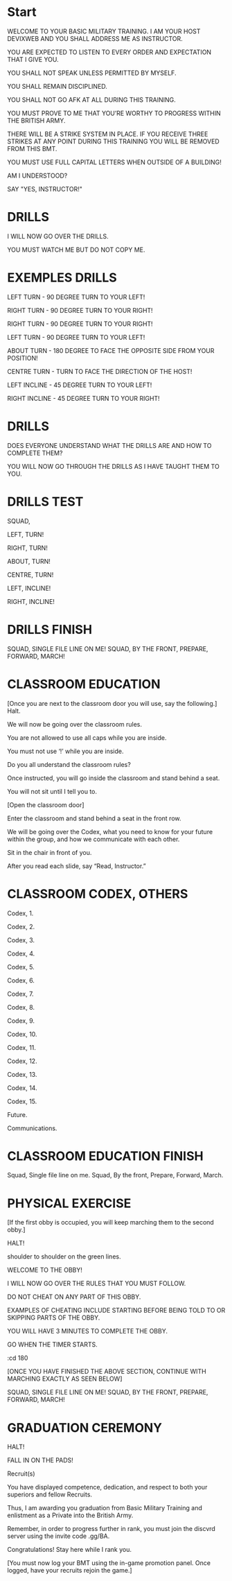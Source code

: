 # Start

WELCOME TO YOUR BASIC MILITARY TRAINING. I AM YOUR HOST DEVIXWEB AND YOU SHALL ADDRESS ME AS INSTRUCTOR.

YOU ARE EXPECTED TO LISTEN TO EVERY ORDER AND EXPECTATION THAT I GIVE YOU.

YOU SHALL NOT SPEAK UNLESS PERMITTED BY MYSELF.

YOU SHALL REMAIN DISCIPLINED.

YOU SHALL NOT GO AFK AT ALL DURING THIS TRAINING.

YOU MUST PROVE TO ME THAT YOU’RE WORTHY TO PROGRESS WITHIN THE BRITISH ARMY.

THERE WILL BE A STRIKE SYSTEM IN PLACE. IF YOU RECEIVE THREE STRIKES AT ANY POINT DURING THIS TRAINING YOU WILL BE REMOVED FROM THIS BMT.

YOU MUST USE FULL CAPITAL LETTERS WHEN OUTSIDE OF A BUILDING!

AM I UNDERSTOOD?

SAY "YES, INSTRUCTOR!"

# DRILLS

I WILL NOW GO OVER THE DRILLS.

YOU MUST WATCH ME BUT DO NOT COPY ME.

# EXEMPLES DRILLS

LEFT TURN - 90 DEGREE TURN TO YOUR LEFT!

RIGHT TURN - 90 DEGREE TURN TO YOUR RIGHT!

RIGHT TURN - 90 DEGREE TURN TO YOUR RIGHT!

LEFT TURN - 90 DEGREE TURN TO YOUR LEFT!

ABOUT TURN - 180 DEGREE TO FACE THE OPPOSITE SIDE FROM YOUR POSITION!

CENTRE TURN - TURN TO FACE THE DIRECTION OF THE HOST!

LEFT INCLINE - 45 DEGREE TURN TO YOUR LEFT!

RIGHT INCLINE - 45 DEGREE TURN TO YOUR RIGHT!

# DRILLS

DOES EVERYONE UNDERSTAND WHAT THE DRILLS ARE AND HOW TO COMPLETE THEM?

YOU WILL NOW GO THROUGH THE DRILLS AS I HAVE TAUGHT THEM TO YOU.

# DRILLS TEST

SQUAD,

LEFT, TURN!

RIGHT, TURN!

ABOUT, TURN!

CENTRE, TURN!

LEFT, INCLINE!

RIGHT, INCLINE!

# DRILLS FINISH

SQUAD,
SINGLE FILE LINE ON ME!
SQUAD,
BY THE FRONT,
PREPARE,
FORWARD,
MARCH!

# CLASSROOM EDUCATION

[Once you are next to the classroom door you will use, say the following.]
Halt.

We will now be going over the classroom rules.

You are not allowed to use all caps while you are inside.

You must not use ‘!’ while you are inside.

Do you all understand the classroom rules?

Once instructed, you will go inside the classroom and stand behind a seat.

You will not sit until I tell you to.

[Open the classroom door]

Enter the classroom and stand behind a seat in the front row.

We will be going over the Codex, what you need to know for your future within the group, and how we communicate with each other.

Sit in the chair in front of you.

After you read each slide, say “Read, Instructor.”

# CLASSROOM CODEX, OTHERS

Codex, 1.

Codex, 2.

Codex, 3.

Codex, 4.

Codex, 5.

Codex, 6.

Codex, 7.

Codex, 8.

Codex, 9.

Codex, 10.

Codex, 11.

Codex, 12.

Codex, 13.

Codex, 14.

Codex, 15.

Future.

Communications.

# CLASSROOM EDUCATION FINISH

Squad,
Single file line on me.
Squad,
By the front,
Prepare,
Forward,
March.

# PHYSICAL EXERCISE

[If the first obby is occupied, you will keep marching them to the second obby.]

HALT!

shoulder to shoulder on the green lines.


WELCOME TO THE OBBY!

I WILL NOW GO OVER THE RULES THAT YOU MUST FOLLOW.

DO NOT CHEAT ON ANY PART OF THIS OBBY.

EXAMPLES OF CHEATING INCLUDE STARTING BEFORE BEING TOLD TO OR SKIPPING PARTS OF THE OBBY.

YOU WILL HAVE 3 MINUTES TO COMPLETE THE OBBY.

GO WHEN THE TIMER STARTS.

:cd 180

[ONCE YOU HAVE FINISHED THE ABOVE SECTION, CONTINUE WITH MARCHING EXACTLY AS SEEN BELOW]

SQUAD,
SINGLE FILE LINE ON ME!
SQUAD,
BY THE FRONT,
PREPARE,
FORWARD,
MARCH!

# GRADUATION CEREMONY

HALT!

FALL IN ON THE PADS!

Recruit(s)

You have displayed competence, dedication, and respect to both your superiors and fellow Recruits.

Thus, I am awarding you graduation from Basic Military Training and enlistment as a Private into the British Army.

Remember, in order to progress further in rank, you must join the discvrd server using the invite code .gg/BA.

Congratulations! Stay here while I rank you.

[You must now log your BMT using the in-game promotion panel. Once logged, have your recruits rejoin the game.]
